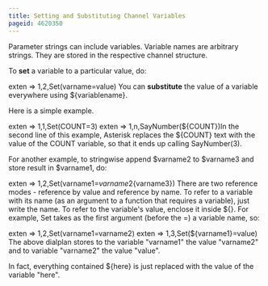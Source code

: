 ```yaml
---
title: Setting and Substituting Channel Variables
pageid: 4620350
---
```


Parameter strings can include variables. Variable names are arbitrary strings. They are stored in the respective channel structure.

To **set** a variable to a particular value, do:

exten => 1,2,Set(varname=value)
You can **substitute** the value of a variable everywhere using ${variablename}.

Here is a simple example.

exten => 1,1,Set(COUNT=3)
exten => 1,n,SayNumber(${COUNT})In the second line of this example, Asterisk replaces the ${COUNT} text with the value of the COUNT variable, so that it ends up calling SayNumber(3).

For another example, to stringwise append $varname2 to $varname3 and store result in $varname1, do:

exten => 1,2,Set(varname1=${varname2}${varname3})
There are two reference modes - reference by value and reference by name. To refer to a variable with its name (as an argument to a function that requires a variable), just write the name. To refer to the variable's value, enclose it inside ${}. For example, Set takes as the first argument (before the =) a variable name, so:

exten => 1,2,Set(varname1=varname2)
exten => 1,3,Set(${varname1}=value)
The above dialplan stores to the variable "varname1" the value "varname2" and to variable "varname2" the value "value".

In fact, everything contained ${here} is just replaced with the value of the variable "here".

